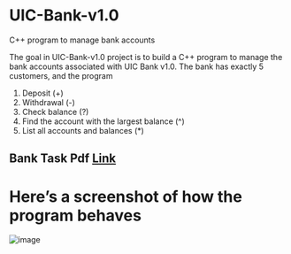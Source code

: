 # UIC-Bank-v1.0
C++ program to manage bank accounts

The goal in UIC-Bank-v1.0 project is to build a C++ program to manage the bank accounts associated with UIC Bank v1.0. The bank has exactly 5 customers, and the program
1. Deposit (+)
2. Withdrawal (-)
3. Check balance (?)
4. Find the account with the largest balance (^)
5. List all accounts and balances (*)

## Bank Task Pdf [Link](https://github.com/Hell3oy/UIC-Bank-v1.0/blob/main/bank/Bank%20Task.pdf)

# Here’s a screenshot of how the program behaves

![image](https://user-images.githubusercontent.com/66299492/146941120-d24a0693-7cd6-49ed-8658-6404a096a7ba.png)

